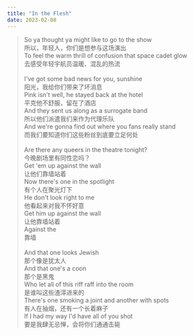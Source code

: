 ```yaml
---
title: "In the Flesh"
date: 2023-02-08
---
```


>So ya thought ya might like to go to the show\
所以，年轻人，你们是想参与这场演出\
To feel the warm thrill of confusion that space cadet glow\
去感受年轻宇航员温暖、混乱的热流\
<br>I've got some bad news for you, sunshine\
阳光，我给你们带来了坏消息\
Pink isn't well, he stayed back at the hotel\
平克他不舒服，留在了酒店\
And they sent us along as a surrogate band\
所以他们派遣我们来作为代理乐队\
And we're gonna find out where you fans really stand\
而我们要知道你们这些粉丝到底要立足何处\
<br>Are there any queers in the theatre tonight?\
今晚剧场里有同性恋吗？\
Get 'em up against the wall\
让他们靠墙站着\
Now there's one in the spotlight\
有个人在聚光灯下\
He don't look right to me\
他看起来对我不怀好意\
Get him up against the wall\
让他靠墙站着\
Against the\
靠墙\
<br>And that one looks Jewish\
那个像是犹太人\
And that one's a coon\
那个是黑鬼\
Who let all of this riff raff into the room\
是谁叫这些渣滓进来的\
There's  one smoking a joint and another with spots\
有人在抽烟，还有一个长着麻子\
If I had my way I'd have all of you shot\
要是我肆无忌惮，会将你们通通击毙